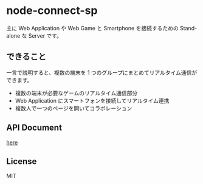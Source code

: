 node-connect-sp
===============

主に Web Application や Web Game と Smartphone を接続するための Stand-alone な Server です。

できること
---------------
一言で説明すると、複数の端末を 1 つのグループにまとめてリアルタイム通信ができます。

* 複数の端末が必要なゲームのリアルタイム通信部分
* Web Application にスマートフォンを接続してリアルタイム連携
* 複数人で一つのページを開いてコラボレーション

API Document
---------------
[here](docs/index.html)

License
---------------
MIT
